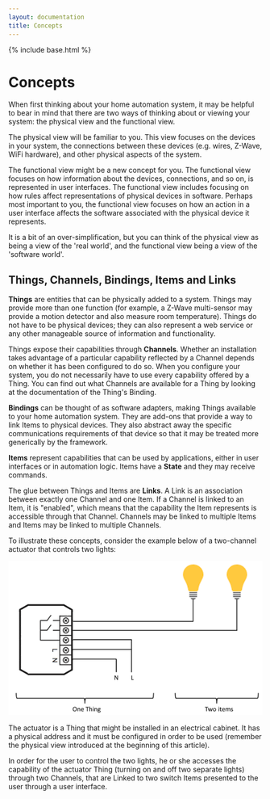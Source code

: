 ```yaml
---
layout: documentation
title: Concepts
---
```


{% include base.html %}

# Concepts

When first thinking about your home automation system, it may be helpful to bear in mind that there are two ways of thinking about or viewing your system: the physical view and the functional view.

The physical view will be familiar to you.
This view focuses on the devices in your system, the connections between these devices (e.g. wires, Z-Wave, WiFi hardware), and other physical aspects of the system.

The functional view might be a new concept for you.
The functional view focuses on how information about the devices, connections, and so on, is represented in user interfaces.
The functional view includes focusing on how rules affect representations of physical devices in software.
 Perhaps most important to you, the functional view focuses on how an action in a user interface affects the software associated with the physical device it represents.

It is a bit of an over-simplification, but you can think of the physical view as being a view of the 'real world', and the functional view being a view of the 'software world'.

## Things, Channels, Bindings, Items and Links

**Things** are entities that can be physically added to a system.
Things may provide more than one function (for example, a Z-Wave multi-sensor may provide a motion detector and also measure room temperature).
Things do not have to be physical devices; they can also represent a web service or any other manageable source of information and functionality.

Things expose their capabilities through **Channels**.
Whether an installation takes advantage of a particular capability reflected by a Channel depends on whether it has been configured to do so.
When you configure your system, you do not necessarily have to use every capability offered by a Thing.
You can find out what Channels are available for a Thing by looking at the documentation of the Thing's Binding.

**Bindings** can be thought of as software adapters, making Things available to your home automation system.
They are add-ons that provide a way to link Items to physical devices.
They also abstract away the specific communications requirements of that device so that it may be treated more generically by the framework.

**Items** represent capabilities that can be used by applications, either in user interfaces or in automation logic.
Items have a **State** and they may receive commands.

The glue between Things and Items are **Links**.
A Link is an association between exactly one Channel and one Item.
If a Channel is linked to an Item, it is "enabled", which means that the capability the Item represents is accessible through that Channel.
Channels may be linked to multiple Items and Items may be linked to multiple Channels.

To illustrate these concepts, consider the example below of a two-channel actuator that controls two lights:

![thing-devices-1](images/thing-devices-1.png)

The actuator is a Thing that might be installed in an electrical cabinet.
It has a physical address and it must be configured in order to be used (remember the physical view introduced at the beginning of this article).

In order for the user to control the two lights, he or she accesses the capability of the actuator Thing (turning on and off two separate lights) through two Channels, that are Linked to two switch Items presented to the user through a user interface.
